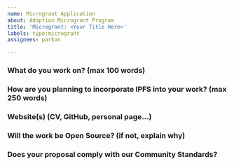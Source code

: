 ```yaml
---
name: Microgrant Application
about: Adoption Microgrant Program
title: 'Microgrant: <Your Title Here>'
labels: type:microgrant
assignees: parkan

---
```


### What do you work on? (max 100 words)
<!-- a description of your professional, academic, artistic or other work -->

### How are you planning to incorporate IPFS into your work? (max 250 words)
<!-- detailed but concise description of your planned IPFS integration -->

### Website(s) (CV, GitHub, personal page...)
<!-- https://your-website-here -->

### Will the work be Open Source? (if not, explain why)
<!-- code licensed under any [OSI-approved](https://opensource.org/licenses) license and made available publicly -->

### Does your proposal comply with our Community Standards?
<!-- please read the [Community Standards](https://github.com/protocol/ipfs-grants/blob/master/STANDARDS.md) and make sure your project is in compliance -->
